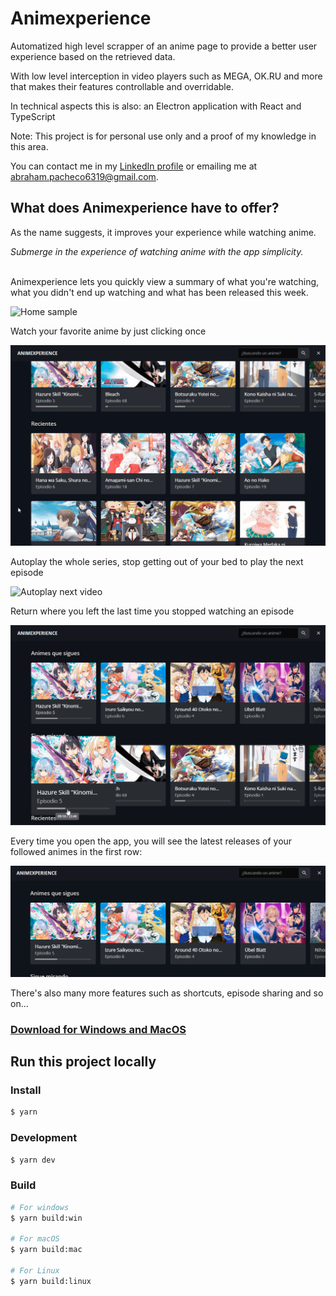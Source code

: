 # Animexperience

Automatized high level scrapper of an anime page to provide a better user experience based on the retrieved data.

With low level interception in video players such as MEGA, OK.RU and more that makes their features controllable and overridable.

In technical aspects this is also: an Electron application with React and TypeScript

Note: This project is for personal use only and a proof of my knowledge in this area.

You can contact me in my [LinkedIn profile](https://www.linkedin.com/in/jeweells/) or emailing me at [abraham.pacheco6319@gmail.com](mailto:abraham.pacheco6319@gmail.com).

## What does Animexperience have to offer?

As the name suggests, it improves your experience while watching anime.

_Submerge in the experience of watching anime with the app simplicity._

<br/>
Animexperience lets you quickly view a summary of what you're watching, what you didn't end up watching and what has been released this week.

![Home sample](./assets/home-sample.gif)


Watch your favorite anime by just clicking once

![Click once](./assets/open-video.gif)

Autoplay the whole series, stop getting out of your bed to play the next episode

![Autoplay next video](./assets/auto-play-next-video.gif)

Return where you left the last time you stopped watching an episode

![Return where you left](./assets/play-where-you-left.gif)


Every time you open the app, you will see the latest releases of your followed animes in the first row:

![Focus on one row for updates](./assets/focus-on-one-row-for-updates.png)

There's also many more features such as shortcuts, episode sharing and so on...

### [Download for Windows and MacOS](https://github.com/jeweells/animexperience/releases)

## Run this project locally

### Install

```bash
$ yarn
```

### Development

```bash
$ yarn dev
```

### Build

```bash
# For windows
$ yarn build:win

# For macOS
$ yarn build:mac

# For Linux
$ yarn build:linux
```
